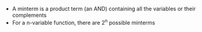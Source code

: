 - A minterm is a product term (an AND) containing all the variables or their complements
- For a n-variable function, there are 2<sup>n</sup> possible minterms